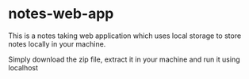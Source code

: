 # notes-web-app
This is a notes taking web application which uses local storage to store notes locally in your machine.

Simply download the zip file, extract it in your machine and run it using localhost 

